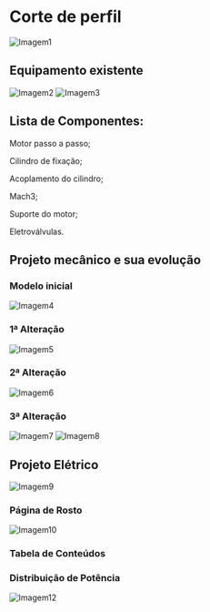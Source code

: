 # Corte de perfil

![Imagem1](https://user-images.githubusercontent.com/125683879/225974614-28db8bb6-0a6d-4473-a922-deea52971cbc.png)

## Equipamento existente

![Imagem2](https://user-images.githubusercontent.com/125683879/225974823-b84b1eba-4a55-4e92-afdc-1157f48e4081.png)
![Imagem3](https://user-images.githubusercontent.com/125683879/225974949-dfaa8f21-fd65-4276-9d09-51d6118053d3.png)

## Lista de Componentes:

Motor passo a passo;

Cilindro de fixação;

Acoplamento do cilindro;

Mach3;

Suporte do motor;

Eletroválvulas.

## Projeto mecânico e sua evolução

### Modelo inicial

![Imagem4](https://user-images.githubusercontent.com/125683879/225975622-8143e9e1-0a08-46bf-82bb-84d139833516.png)

### 1ª Alteração

![Imagem5](https://user-images.githubusercontent.com/125683879/225975805-c89928e4-16a8-4acf-a2aa-682e7c85be1a.png)

### 2ª Alteração

![Imagem6](https://user-images.githubusercontent.com/125683879/225975893-15ae118d-99b0-4626-b381-42e52bd0e2dc.png)

### 3ª Alteração

![Imagem7](https://user-images.githubusercontent.com/125683879/225976091-dcba7fde-d16a-4bdd-a413-de314c26350f.png)
![Imagem8](https://user-images.githubusercontent.com/125683879/225976127-17eb4b33-d607-4518-9df3-64ee2d150933.png)

## Projeto Elétrico

![Imagem9](https://user-images.githubusercontent.com/125683879/225976346-d20af426-3807-4e49-8091-19c8b9cd7f0c.png)

### Página de Rosto

![Imagem10](https://user-images.githubusercontent.com/125683879/225976702-d30c86a8-9b65-456a-be0d-19613d7b7cc9.jpg)

### Tabela de Conteúdos



### Distribuição de Potência

![Imagem12](https://user-images.githubusercontent.com/125683879/225976935-901329e7-f72c-4852-9884-b796586ce4ba.jpg)

